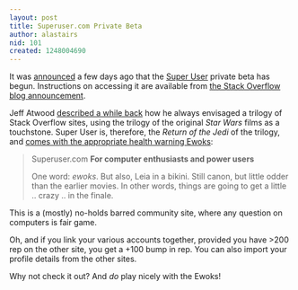 ```yaml
---
layout: post
title: Superuser.com Private Beta
author: alastairs
nid: 101
created: 1248004690
---
```

It was <a href="http://blog.stackoverflow.com/2009/07/super-user-semi-private-beta-begins/" title="Super User Semi-Private Beta begins">announced</a> a few days ago that the <a href="http://superuser.com/" title="Super User">Super User</a> private beta has begun.  Instructions on accessing it are available from <a href="http://blog.stackoverflow.com/2009/07/super-user-semi-private-beta-begins/" title="Super User Semi-Private Beta begins">the Stack Overflow blog announcement</a>.
<!--break-->
Jeff Atwood <a href="http://blog.stackoverflow.com/2009/05/the-stack-overflow-trilogy/" title="The Stack Overflow trilogy">described a while back</a> how he always envisaged a trilogy of Stack Overflow sites, using the trilogy of the original <em>Star Wars</em> films as a touchstone.  Super User is, therefore, the <em>Return of the Jedi</em> of the trilogy, and <a href="http://blog.stackoverflow.com/2009/05/the-stack-overflow-trilogy/" title="The Stack Overflow Trilogy">comes with the appropriate health warning Ewoks</a>:
<blockquote>
Superuser.com  <strong>For computer enthusiasts and power users</strong>

One word: <em>ewoks</em>. But also, Leia in a bikini. Still canon, but little odder than the earlier movies. In other words, things are going to get a little .. crazy .. in the finale.
</blockquote>

This is a (mostly) no-holds barred community site, where any question on computers is fair game.  

Oh, and if you link your various accounts together, provided you have >200 rep on the other site, you get a +100 bump in rep.  You can also import your profile details from the other sites.  

Why not check it out?  And <em>do</em> play nicely with the Ewoks!
